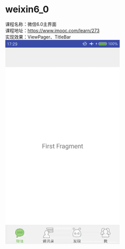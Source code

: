 # weixin6_0
课程名称：微信6.0主界面</br>
课程地址：https://www.imooc.com/learn/273</br>
实现效果：ViewPager、TitleBar</br>
![Image text](https://github.com/ChouBaoDxs/MyResources/blob/master/image/Android_Study/慕课网/weixin6_0.gif)